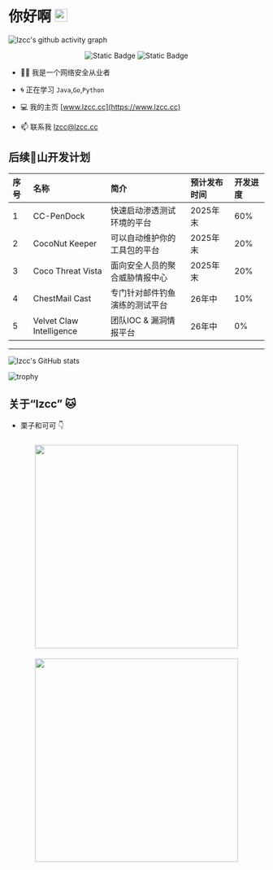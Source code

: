 # 你好啊 <img src="https://media.giphy.com/media/hvRJCLFzcasrR4ia7z/giphy.gif" width="25px">

![lzcc's github activity graph](https://github-readme-activity-graph.vercel.app/graph?username=lizicoco&bg_color=2d2d2d&color=cccccc&line=cccccc&point=cccccc&area=true&hide_border=true)

<p align="center">
<img alt="Static Badge" src="https://img.shields.io/badge/CAT-Chestnut-yellow">
<img alt="Static Badge" src="https://img.shields.io/badge/CAT-COCO-white">
</p>  

 - :technologist: 我是一个网络安全从业者
   
 - :cyclone: 正在学习 `Java`,`Go`,`Python`
   
 - :computer: 我的主页 [www.lzcc.cc](https://www.lzcc.cc)
   
 - :mailbox: 联系我 <lzcc@lzcc.cc>

## 后续💩山开发计划

| 序号  | 名称  | 简介  | 预计发布时间  | 开发进度 |
|:----------|:----------|:----------|:----------|:----------|
| 1    | CC-PenDock    | 快速启动渗透测试环境的平台   | 2025年末  | 60%  |
| 2    | CocoNut Keeper   |  可以自动维护你的工具包的平台  | 2025年末    |20%  |
| 3    | Coco Threat Vista   |  面向安全人员的聚合威胁情报中心  | 2025年末    |20%  |
| 4    | ChestMail Cast   |  专门针对邮件钓鱼演练的测试平台  | 26年中    |10%  |
| 5    | Velvet Claw Intelligence   |  团队IOC & 漏洞情报平台  | 26年中    |0%  |

--------------------------------------------------------------------------------------------------------------
![lzcc's GitHub stats](https://github-readme-stats.vercel.app/api?username=lizicoco)

![trophy](https://github-profile-trophy.vercel.app/?username=lizicoco)

## 关于“lzcc” :cat:
 - 栗子和可可 :point_down: 

<p align="center">
  <img src="https://github.com/user-attachments/assets/8964c45d-6e7f-4ecf-baf9-8c3ae69b4dfc" style="display: inline-block; margin: 10px; width: 400px; height: 400px;">
  <img src="https://github.com/user-attachments/assets/d172cadc-0568-4e46-b228-a81ec722d833" style="display: inline-block; margin: 10px; width: 400px; height: 400px;">
</p> 
